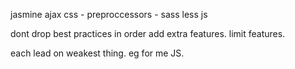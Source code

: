 jasmine
ajax
css - preproccessors - sass less
js

dont drop best practices in order add extra features. limit features.

each lead on weakest thing. eg for me JS.
